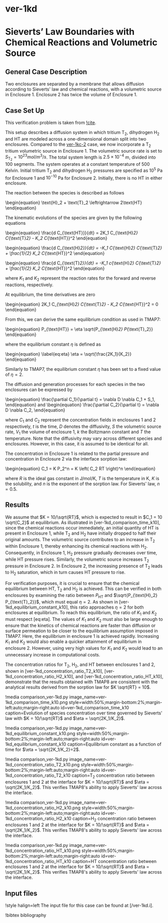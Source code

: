 # ver-1kd

# Sieverts’ Law Boundaries with Chemical Reactions and Volumetric Source

## General Case Description

Two enclosures are separated by a membrane that allows diffusion according to Sieverts' law and chemical reactions, with a volumetric source in Enclosure 1. Enclosure 2 has twice the volume of Enclosure 1.

## Case Set Up

This verification problem is taken from [!cite](ambrosek2008verification).

This setup describes a diffusion system in which tritium T$_2$, dihydrogen H$_2$ and HT are modeled across a one-dimensional domain split into two enclosures. Compared to the [ver-1kc-2](ver-1kc-2.md) case, we now incorporate a T$_2$ tritium volumetric source in Enclosure 1. The volumetric source rate is set to $S_{\text{T}_2} = 10^{23} mol/m^3/s$.
The total system length is $2.5 \times 10^{-4}$ m, divided into 100 segments. The system operates at a constant temperature of 500 Kelvin. Initial tritium T$_2$ and dihydrogen H$_2$ pressures are specified as $10^{5}$ Pa for Enclosure 1 and $10^{-10}$ Pa for Enclosure 2. Initially, there is no HT in either enclosure.

The reaction between the species is described as follows

\begin{equation}
\text{H}_2 + \text{T}_2 \leftrightarrow 2\text{HT}
\end{equation}

The kinematic evolutions of the species are given by the following equations

\begin{equation}
\frac{d C_{\text{HT}}}{dt} = 2K_1 C_{\text{H}_2} C_{\text{T}_2} - K_2 C_{\text{HT}}^2
\end{equation}

\begin{equation}
\frac{d C_{\text{H}_2}}{dt} = -K_1 C_{\text{H}_2} C_{\text{T}_2} + \frac{1}{2} K_2 C_{\text{HT}}^2
\end{equation}

\begin{equation}
\frac{d C_{\text{T}_2}}{dt} = -K_1 c_{\text{H}_2} C_{\text{T}_2} + \frac{1}{2} K_2 C_{\text{HT}}^2
\end{equation}

where $K_1$ and $K_2$ represent the reaction rates for the forward and reverse reactions, respectively.

At equilibrium, the time derivatives are zero

\begin{equation}
2K_1 C_{\text{H}_2} C_{\text{T}_2} - K_2 C_{\text{HT}}^2 = 0
\end{equation}

From this, we can derive the same equilibrium condition as used in TMAP7:

\begin{equation}
P_{\text{HT}} = \eta \sqrt{P_{\text{H}_2} P_{\text{T}_2}}
\end{equation}

where the equilibrium constant $\eta$ is defined as

\begin{equation} \label{eq:eta}
\eta = \sqrt{\frac{2K_1}{K_2}}
\end{equation}

Similarly to TMAP7, the equilibrium constant $\eta$ has been set to a fixed value of $\eta = 2$.

The diffusion and generation processes for each species in the two enclosures can be expressed by

\begin{equation}
\frac{\partial C_1}{\partial t} = \nabla D \nabla C_1 + S_1,
\end{equation}
and
\begin{equation}
\frac{\partial C_2}{\partial t} = \nabla D \nabla C_2,
\end{equation}

where $C_1$ and $C_2$ represent the concentration fields in enclosures 1 and 2 respectively, $t$ is the time, $D$ denotes the diffusivity, $S$ the volumetric source rate, $V_1$ the volume of enclosure 1, $k$ the Boltzmann constant and $T$ the temperature.
Note that the diffusivity may vary across different species and enclosures. However, in this case, it is assumed to be identical for all.

The concentration in Enclosure 1 is related to the partial pressure and concentration in Enclosure 2 via the interface sorption law:

\begin{equation}
C_1 = K P_2^n = K \left( C_2 RT \right)^n
\end{equation}

where $R$ is the ideal gas constant in J/mol/K, $T$ is the temperature in K, $K$ is the solubility, and $n$ is the exponent of the sorption law. For Sieverts' law, $n=0.5$.

## Results

We assume that $K = 10/\sqrt{RT}$, which is expected to result in $C_1 = 10 \sqrt{C_2}$ at equilibrium.
As illustrated in [ver-1kd_comparison_time_k10], since the chemical reactions occur immediately, an initial quantity of HT is present in Enclosure 1, while T$_2$ and H$_2$ have initially dropped to half their original amounts. The volumetric source contributes to an increase in T$_2$ within Enclosure 1, thereby enhancing its chemical reactions with H$_2$. Consequently, in Enclosure 1, H$_2$ pressure gradually decreases over time, while HT pressure rises. Similarly, the volumetric source increases T$_2$ pressure in Enclosure 2. In Enclosure 2, the increasing presence of T$_2$ leads to H$_2$ saturation, which in turn causes HT pressure to rise.

For verification purposes, it is crucial to ensure that the chemical equilibrium between HT, T$_2$ and H$_2$ is achieved. This can be verified in both enclosures by examining the ratio between $P_{\text{HT}}$ and $\sqrt{P_{\text{H}_2} P_{\text{T}_2}}$, which must equal $\eta=2$.
As shown in [ver-1kd_equilibrium_constant_k10], this ratio approaches $\eta=2$ for both enclosures at equilibrium. To reach this equilibrium, the ratio of $K_1$ and $K_2$ must respect [eq:eta]. The values of $K_1$ and $K_2$ must also be large enough to ensure that the kinetics of chemical reactions are faster than diffusion or surface permeation to be closer to the equilibrium assumption imposed in TMAP7. Here, the equilibrium in enclosure 1 is achieved rapidly. Increasing $K_1$ and $K_2$ would also enable a quicker attainment of equilibrium in enclosure 2. However, using very high values for $K_1$ and $K_2$ would lead to an unnecessary increase in computational costs.

The concentration ratios for T$_2$, H$_2$, and HT between enclosures 1 and 2, shown in [ver-1kd_concentration_ratio_T2_k10], [ver-1kd_concentration_ratio_H2_k10], and [ver-1kd_concentration_ratio_HT_k10], demonstrate that the results obtained with TMAP8 are consistent with the analytical results derived from the sorption law for $K \sqrt{RT} = 10$.

!media comparison_ver-1kd.py
       image_name=ver-1kd_comparison_time_k10.png
       style=width:50%;margin-bottom:2%;margin-left:auto;margin-right:auto
       id=ver-1kd_comparison_time_k10
       caption=Evolution of species concentration over time governed by Sieverts' law with $K = 10/\sqrt{RT}$ and $\eta = \sqrt{2K_1/K_2}$.

!media comparison_ver-1kd.py
       image_name=ver-1kd_equilibrium_constant_k10.png
       style=width:50%;margin-bottom:2%;margin-left:auto;margin-right:auto
       id=ver-1kd_equilibrium_constant_k10
       caption=Equilibrium constant as a function of time for $\eta = \sqrt{2K_1/K_2}=2$.

!media comparison_ver-1kd.py
       image_name=ver-1kd_concentration_ratio_T2_k10.png
       style=width:50%;margin-bottom:2%;margin-left:auto;margin-right:auto
       id=ver-1kd_concentration_ratio_T2_k10
       caption=T$_2$ concentration ratio between enclosures 1 and 2 at the interface for $K = 10/\sqrt{RT}$ and $\eta = \sqrt{2K_1/K_2}$. This verifies TMAP8's ability to apply Sieverts' law across the interface.

!media comparison_ver-1kd.py
       image_name=ver-1kd_concentration_ratio_H2_k10.png
       style=width:50%;margin-bottom:2%;margin-left:auto;margin-right:auto
       id=ver-1kd_concentration_ratio_H2_k10
       caption=H$_2$ concentration ratio between enclosures 1 and 2 at the interface for $K = 10/\sqrt{RT}$ and $\eta = \sqrt{2K_1/K_2}$. This verifies TMAP8's ability to apply Sieverts' law across the interface.

!media comparison_ver-1kd.py
       image_name=ver-1kd_concentration_ratio_HT_k10.png
       style=width:50%;margin-bottom:2%;margin-left:auto;margin-right:auto
       id=ver-1kd_concentration_ratio_HT_k10
       caption=HT concentration ratio between enclosures 1 and 2 at the interface for $K = 10/\sqrt{RT}$ and $\eta = \sqrt{2K_1/K_2}$. This verifies TMAP8's ability to apply Sieverts' law across the interface.

## Input files

!style halign=left
The input file for this case can be found at [/ver-1kd.i].

!bibtex bibliography
